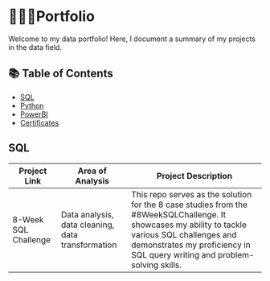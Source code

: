 # 👩🏻‍💻Portfolio
Welcome to my data portfolio! Here, I document a summary of my projects in the data field.
## 📚 Table of Contents
- [SQL](#SQL)
- [Python](#Python)
- [PowerBI](#PowerBI)
- [Certificates](#Certificates)
## SQL
|Project Link|Area of Analysis|Project Description|
|------------|----------------|-------------------|
|8-Week SQL Challenge|Data analysis, data cleaning, data transformation|This repo serves as the solution for the 8 case studies from the #8WeekSQLChallenge. It showcases my ability to tackle various SQL challenges and demonstrates my proficiency in SQL query writing and problem-solving skills.|


